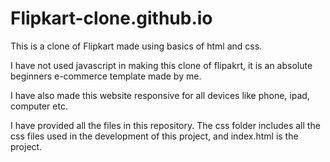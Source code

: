 # Flipkart-clone.github.io
This is a clone of Flipkart made using basics of html and css. 


I have not used javascript in making this clone of flipakrt, it is an absolute beginners e-commerce template made by me. 


I have also made this website responsive for all devices like phone, ipad, computer etc. 


I have provided all the files in this repository. The css folder includes all the css files used in the development of this project, and index.html is the project.